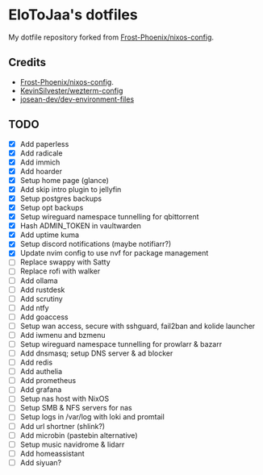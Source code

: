 # EloToJaa's dotfiles

My dotfile repository forked from [Frost-Phoenix/nixos-config](https://github.com/Frost-Phoenix/nixos-config/).

## Credits

- [Frost-Phoenix/nixos-config](https://github.com/Frost-Phoenix/nixos-config).
- [KevinSilvester/wezterm-config](https://github.com/KevinSilvester/wezterm-config)
- [josean-dev/dev-environment-files](https://github.com/josean-dev/dev-environment-files/tree/main/.config/nvim)

## TODO

- [x] Add paperless
- [x] Add radicale
- [x] Add immich
- [x] Add hoarder
- [x] Setup home page (glance)
- [x] Add skip intro plugin to jellyfin
- [x] Setup postgres backups
- [x] Setup opt backups
- [x] Setup wireguard namespace tunnelling for qbittorrent
- [x] Hash ADMIN_TOKEN in vaultwarden
- [x] Add uptime kuma
- [x] Setup discord notifications (maybe notifiarr?)
- [x] Update nvim config to use nvf for package management
- [ ] Replace swappy with Satty
- [ ] Replace rofi with walker
- [ ] Add ollama
- [ ] Add rustdesk
- [ ] Add scrutiny
- [ ] Add ntfy
- [ ] Add goaccess
- [ ] Setup wan access, secure with sshguard, fail2ban and kolide launcher
- [ ] Add iwmenu and bzmenu
- [ ] Setup wireguard namespace tunnelling for prowlarr & bazarr
- [ ] Add dnsmasq; setup DNS server & ad blocker
- [ ] Add redis
- [ ] Add authelia
- [ ] Add prometheus
- [ ] Add grafana
- [ ] Setup nas host with NixOS
- [ ] Setup SMB & NFS servers for nas
- [ ] Setup logs in /var/log with loki and promtail
- [ ] Add url shortner (shlink?)
- [ ] Add microbin (pastebin alternative)
- [ ] Setup music navidrome & lidarr
- [ ] Add homeassistant
- [ ] Add siyuan?
